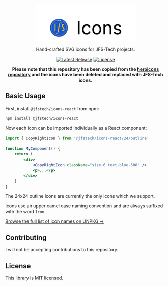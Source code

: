 <p align="center">
    <a href="https://jfstech.uk" target="_blank">
    <picture>
      <source media="(prefers-color-scheme: dark)" srcset="https://raw.githubusercontent.com/JFS-Tech/icons/HEAD/.github/logo-dark.svg">
      <source media="(prefers-color-scheme: light)" srcset="https://raw.githubusercontent.com/JFS-Tech/icons/HEAD/.github/logo-light.svg">
      <img alt="JFS-Tech icons" width="315" height="117" style="max-width: 100%" src="https://raw.githubusercontent.com/JFS-Tech/icons/HEAD/.github/logo-light.svg">
    </picture>
    </a>
</p>

<p align="center">
    Hand-crafted SVG icons for JFS-Tech projects.
</p>

<p align="center">
    <a href="https://github.com/JFS-Tech/icons/releases"><img src="https://img.shields.io/npm/v/@jfstech/icons-react" alt="Latest Release"></a>
    <a href="https://github.com/JFS-Tech/icons/blob/master/react/LICENSE"><img src="https://img.shields.io/npm/l/@jfstech/icons-react.svg" alt="License"></a>
</p>

<p align="center">
    <strong>
    Please note that this repository has been copied from the <a href="https://github.com/tailwindlabs/heroicons" target="_blank">heroicons repository</a> and the icons have been deleted and replaced with JFS-Tech icons.
    </strong>
</p>

## Basic Usage

First, install `@jfstech/icons-react` from npm:

```sh
npm install @jfstech/icons-react
```

Now each icon can be imported individually as a React component:

```jsx
import { CopyRightIcon } from '@jfstech/icons-react/24/outline'

function MyComponent() {
    return (
        <div>
            <CopyRightIcon className="size-6 text-blue-500" />
            <p>...</p>
        </div>
    )
}
```

The 24x24 outline icons are currently the only icons which we support.

Icons use an upper camel case naming convention and are always suffixed with the word `Icon`.

[Browse the full list of icon names on UNPKG &rarr;](https://unpkg.com/browse/@jfstech/icons-react/24/outline/)

## Contributing

I will not be accepting contributions to this repository.

## License

This library is MIT licensed.
